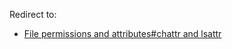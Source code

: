 Redirect to:

*   [File permissions and attributes#chattr and lsattr](/index.php/File_permissions_and_attributes#chattr_and_lsattr "File permissions and attributes")